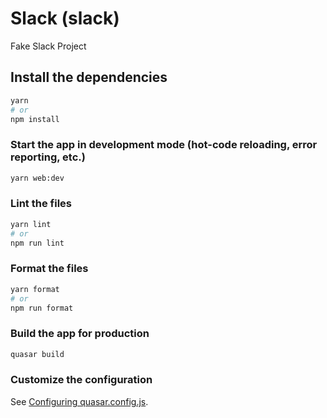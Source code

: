 # Slack (slack)

Fake Slack Project

## Install the dependencies

```bash
yarn
# or
npm install
```

### Start the app in development mode (hot-code reloading, error reporting, etc.)

```bash
yarn web:dev
```

### Lint the files

```bash
yarn lint
# or
npm run lint
```

### Format the files

```bash
yarn format
# or
npm run format
```

### Build the app for production

```bash
quasar build
```

### Customize the configuration

See [Configuring quasar.config.js](https://v2.quasar.dev/quasar-cli-webpack/quasar-config-js).
